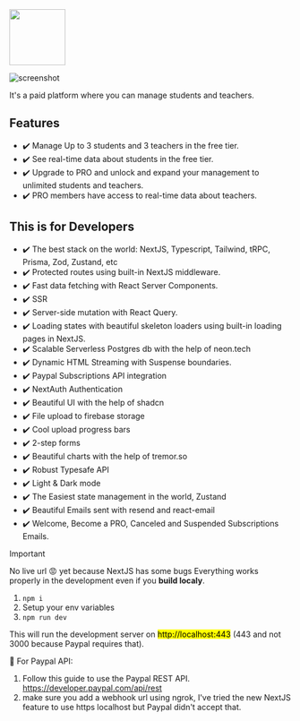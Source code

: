 <img src="https://firebasestorage.googleapis.com/v0/b/school-manager-e26b7.appspot.com/o/Screenshot%202023-12-09%20at%204.33.43%20PM.png?alt=media&token=ced15002-f3f9-47c1-a77a-cb0e203dccb6" width="100px" style="object-fit:cover;">

<!-- <video width="200px" height="auto">
  <source src="https://firebasestorage.googleapis.com/v0/b/school-manager-e26b7.appspot.com/o/edited-demo-antiexcel.mp4?alt=media&token=dfa44346-9bf5-4123-9072-f9cdda2a50a4" type="video/mp4">
</video> -->

![screenshot](https://firebasestorage.googleapis.com/v0/b/school-manager-e26b7.appspot.com/o/Screenshot%202023-12-21%20at%202.25.09%20PM.png?alt=media&token=bde573b4-a540-468b-afff-71baa5182496)

It's a paid platform where you can manage students and teachers.

## Features

- ✔️ Manage Up to 3 students and 3 teachers in the free tier.
- ✔️ See real-time data about students in the free tier.
- ✔️ Upgrade to PRO and unlock and expand your management to unlimited students and teachers.
- ✔️ PRO members have access to real-time data about teachers.

## This is for Developers

- ✔️ The best stack on the world: NextJS, Typescript, Tailwind, tRPC, Prisma, Zod, Zustand, etc
- ✔️ Protected routes using built-in NextJS middleware.
- ✔️ Fast data fetching with React Server Components.
- ✔️ SSR
- ✔️ Server-side mutation with React Query.
- ✔️ Loading states with beautiful skeleton loaders using built-in loading pages in NextJS.
- ✔️ Scalable Serverless Postgres db with the help of neon.tech
- ✔️ Dynamic HTML Streaming with Suspense boundaries.
- ✔️ Paypal Subscriptions API integration
- ✔️ NextAuth Authentication
- ✔️ Beautiful UI with the help of shadcn
- ✔️ File upload to firebase storage
- ✔️ Cool upload progress bars
- ✔️ 2-step forms
- ✔️ Beautiful charts with the help of tremor.so
- ✔️ Robust Typesafe API
- ✔️ Light & Dark mode
- ✔️ The Easiest state management in the world, Zustand
- ✔️ Beautiful Emails sent with resend and react-email
- ✔️ Welcome, Become a PRO, Canceled and Suspended Subscriptions Emails.

> [!IMPORTANT]
> No live url 😡 yet because NextJS has some bugs Everything works properly in the development even if you **build localy**.

1. `npm i`
2. Setup your env variables
3. `npm run dev`

This will run the development server on <mark>http://localhost:443</mark> (443 and not 3000 because Paypal requires that).

📍 For Paypal API:

1. Follow this guide to use the Paypal REST API. https://developer.paypal.com/api/rest
2. make sure you add a webhook url using ngrok, I've tried the new NextJS feature to use https localhost but Paypal didn't accept that.
